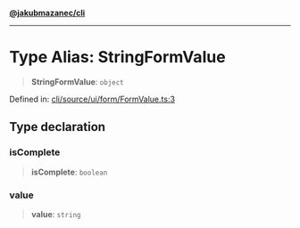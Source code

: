 [**@jakubmazanec/cli**](../README.md)

---

# Type Alias: StringFormValue

> **StringFormValue**: `object`

Defined in:
[cli/source/ui/form/FormValue.ts:3](https://github.com/jakubmazanec/tools/blob/0373298af23ca7b778987184cd6fcccd21ae54be/packages/cli/source/ui/form/FormValue.ts#L3)

## Type declaration

### isComplete

> **isComplete**: `boolean`

### value

> **value**: `string`
